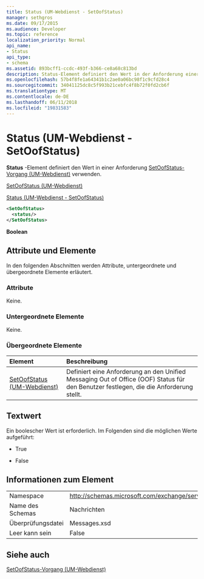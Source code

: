 ```yaml
---
title: Status (UM-Webdienst - SetOofStatus)
manager: sethgros
ms.date: 09/17/2015
ms.audience: Developer
ms.topic: reference
localization_priority: Normal
api_name:
- Status
api_type:
- schema
ms.assetid: 893bcff1-ccdc-493f-b366-ce8a68c813bd
description: Status-Element definiert den Wert in der Anforderung einer SetOofStatus-Operation (UM-Webdienst) verwenden.
ms.openlocfilehash: 57b4f8fe1a64341b1c2ae0a06bc98f1c9cfd28c4
ms.sourcegitcommit: 34041125dc8c5f993b21cebfc4f8b72f0fd2cb6f
ms.translationtype: MT
ms.contentlocale: de-DE
ms.lasthandoff: 06/11/2018
ms.locfileid: "19831583"
---
```

# <a name="status-um-web-service---setoofstatus"></a>Status (UM-Webdienst - SetOofStatus)

**Status** -Element definiert den Wert in einer Anforderung [SetOofStatus-Vorgang (UM-Webdienst)](setoofstatus-operation-um-web-service.md) verwenden. 
  
[SetOofStatus (UM-Webdienst)](setoofstatus-um-web-service.md)
  
[Status (UM-Webdienst - SetOofStatus)](status-um-web-servicesetoofstatus.md)
  
```xml
<SetOofStatus>
  <status/>
</SetOofStatus>
```

 **Boolean**
## <a name="attributes-and-elements"></a>Attribute und Elemente

In den folgenden Abschnitten werden Attribute, untergeordnete und übergeordnete Elemente erläutert.
  
### <a name="attributes"></a>Attribute

Keine.
  
### <a name="child-elements"></a>Untergeordnete Elemente

Keine.
  
### <a name="parent-elements"></a>Übergeordnete Elemente

|**Element**|**Beschreibung**|
|:-----|:-----|
|[SetOofStatus (UM-Webdienst)](setoofstatus-um-web-service.md) <br/> |Definiert eine Anforderung an den Unified Messaging Out of Office (OOF) Status für den Benutzer festlegen, die die Anforderung stellt.  <br/> |
   
## <a name="text-value"></a>Textwert

Ein boolescher Wert ist erforderlich. Im Folgenden sind die möglichen Werte aufgeführt:
  
- True
    
- False
    
## <a name="element-information"></a>Informationen zum Element

|||
|:-----|:-----|
|Namespace  <br/> |http://schemas.microsoft.com/exchange/services/2006/messages  <br/> |
|Name des Schemas  <br/> |Nachrichten  <br/> |
|Überprüfungsdatei  <br/> |Messages.xsd  <br/> |
|Leer kann sein  <br/> |False  <br/> |
   
## <a name="see-also"></a>Siehe auch



[SetOofStatus-Vorgang (UM-Webdienst)](setoofstatus-operation-um-web-service.md)

